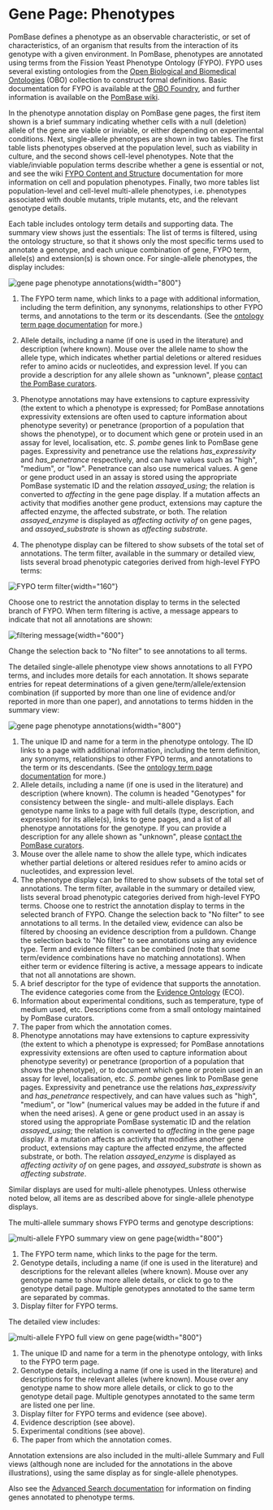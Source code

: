 # Gene Page: Phenotypes

PomBase defines a phenotype as an observable characteristic, or set of
characteristics, of an organism that results from the interaction of
its genotype with a given environment. In PomBase, phenotypes are
annotated using terms from the Fission Yeast Phenotype Ontology
(FYPO). FYPO uses several existing ontologies from the [Open
Biological and Biomedical Ontologies](http://obofoundry.org/) (OBO)
collection to construct formal definitions. Basic documentation for
FYPO is available at the [OBO
Foundry](http://obofoundry.org/ontology/fypo.html), and further
information is available on the [PomBase
wiki](http://curation.pombase.org/pombase-trac/wiki/FissionYeastPhenotypeOntology).

In the phenotype annotation display on PomBase gene pages, the first
item shown is a brief summary indicating whether cells with a null
(deletion) allele of the gene are viable or inviable, or either
depending on experimental conditions. Next, single-allele phenotypes
are shown in two tables. The first table lists phenotypes observed at
the population level, such as viability in culture, and the second
shows cell-level phenotypes. Note that the viable/inviable population
terms describe whether a gene is essential or not, and see the wiki
[FYPO Content and
Structure](http://curation.pombase.org/pombase-trac/wiki/FYPOContentStructure)
documentation for more information on cell and population phenotypes.
Finally, two more tables list population-level and cell-level
multi-allele phenotypes, i.e. phenotypes associated with double
mutants, triple mutants, etc, and the relevant genotype details.

Each table includes ontology term details and supporting data. The
summary view shows just the essentials: The list of terms is filtered,
using the ontology structure, so that it shows only the most specific
terms used to annotate a genotype, and each unique combination of
gene, FYPO term, allele(s) and extension(s) is shown once. For
single-allele phenotypes, the display includes:

![gene page phenotype annotations](assets/single_fypo_gene_page_summary.png "Single-allele FYPO summary on gene page"){width="800"}

1.  The FYPO term name, which links to a page with additional
    information, including the term definition, any synonyms,
    relationships to other FYPO terms, and annotations to the term or
    its descendants. (See the [ontology term page
    documentation](/documentation/ontology-term-page) for more.)
2.  Allele details, including a name (if one is used in the
    literature) and description (where known). Mouse over the allele
    name to show the allele type, which indicates whether partial
    deletions or altered residues refer to amino acids or nucleotides,
    and expression level. If you can provide a description for any
    allele shown as "unknown", please [contact the PomBase
    curators](mailto:helpdesk@pombase.org).
3.  Phenotype annotations may have extensions to capture expressivity
    (the extent to which a phenotype is expressed; for PomBase
    annotations expressivity extensions are often used to capture
    information about phenotype severity) or penetrance (proportion of
    a population that shows the phenotype), or to document which gene
    or protein used in an assay for level, localisation,
    etc. *S. pombe* genes link to PomBase gene pages. Expressivity and
    penetrance use the relations *has\_expressivity* and
    *has\_penetrance* respectively, and can have values such as
    "high", "medium", or "low".  Penetrance can also use numerical
    values. A gene or gene product used in an assay is stored using
    the appropriate PomBase systematic ID and the relation
    *assayed\_using*; the relation is converted to *affecting* in the
    gene page display.  If a mutation affects an activity that
    modifies another gene product, extensions may capture the affected
    enzyme, the affected substrate, or both. The relation
    *assayed\_enzyme* is displayed as *affecting activity of* on gene
    pages, and *assayed\_substrate* is shown as *affecting substrate*.
  
4.  The phenotype display can be filtered to show subsets of the total
    set of annotations. The term filter, available in the summary or
    detailed view, lists several broad phenotypic categories derived
    from high-level FYPO terms:

![FYPO term filter](assets/fypo_term_filter_pulldown.png "FYPO annotation term filter"){width="160"}

Choose one to restrict the annotation display to terms in the selected
branch of FYPO. When term filtering is active, a message appears to
indicate that not all annotations are shown:

![filtering message](assets/fypo_showing_n_annotations.png "filtered annotation display message"){width="600"}

Change the selection back to "No filter" to see annotations to all
terms.

The detailed single-allele phenotype view shows annotations to all
FYPO terms, and includes more details for each annotation. It shows
separate entries for repeat determinations of a given
gene/term/allele/extension combination (if supported by more than one
line of evidence and/or reported in more than one paper), and
annotations to terms hidden in the summary view:

![gene page phenotype annotations](assets/single_fypo_gene_page_full.png "Single-allele FYPO detailed view on gene page"){width="800"}

1.  The unique ID and name for a term in the phenotype ontology. The
    ID links to a page with additional information, including the term
    definition, any synonyms, relationships to other FYPO terms, and
    annotations to the term or its descendants. (See the [ontology
    term page documentation](/documentation/ontology-term-page) for
    more.)
2.  Allele details, including a name (if one is used in the
    literature) and description (where known). The column is headed
    "Genotypes" for consistency between the single- and multi-allele
    displays. Each genotype name links to a page with full details
    (type, description, and expression) for its allele(s), links to
    gene pages, and a list of all phenotype annotations for the
    genotype. If you can provide a description for any allele shown as
    "unknown", please [contact the PomBase
    curators](mailto:helpdesk@pombase.org).
3.  Mouse over the allele name to show the allele type, which
    indicates whether partial deletions or altered residues refer to
    amino acids or nucleotides, and expression level.
4.  The phenotype display can be filtered to show subsets of the total
    set of annotations. The term filter, available in the summary or
    detailed view, lists several broad phenotypic categories derived
    from high-level FYPO terms. Choose one to restrict the annotation
    display to terms in the selected branch of FYPO. Change the
    selection back to "No filter" to see annotations to all terms. In
    the detailed view, evidence can also be filtered by choosing an
    evidence description from a pulldown. Change the selection back to
    "No filter" to see annotations using any evidence type. Term and
    evidence filters can be combined (note that some term/evidence
    combinations have no matching annotations). When either term or
    evidence filtering is active, a message appears to indicate that
    not all annotations are shown.
5.  A brief descriptor for the type of evidence that supports the
    annotation. The evidence categories come from the [Evidence
    Ontology](http://www.evidenceontology.org/) (ECO).
6.  Information about experimental conditions, such as temperature, type
    of medium used, etc. Descriptions come from a small ontology
    maintained by PomBase curators.
7.  The paper from which the annotation comes.
8.  Phenotype annotations may have extensions to capture expressivity
    (the extent to which a phenotype is expressed; for PomBase
    annotations expressivity extensions are often used to capture
    information about phenotype severity) or penetrance (proportion of a
    population that shows the phenotype), or to document which gene or
    protein used in an assay for level, localisation, etc. *S. pombe*
    genes link to PomBase gene pages. Expressivity and penetrance use
    the relations *has\_expressivity* and *has\_penetrance*
    respectively, and can have values such as "high", "medium", or "low"
    (numerical values may be added in the future if and when the need
    arises). A gene or gene product used in an assay is stored using the
    appropriate PomBase systematic ID and the relation *assayed\_using*;
    the relation is converted to *affecting* in the gene page display.
    If a mutation affects an activity that modifies another gene
    product, extensions may capture the affected enzyme, the affected
    substrate, or both. The relation *assayed\_enzyme* is displayed as
    *affecting activity of* on gene pages, and *assayed\_substrate* is
    shown as *affecting substrate*.

Similar displays are used for multi-allele phenotypes. Unless
otherwise noted below, all items are as described above for
single-allele phenotype displays.

The multi-allele summary shows FYPO terms and genotype descriptions:

![multi-allele FYPO summary view on gene page](assets/multi_fypo_gene_page_summary.png){width="800"}

1.  The FYPO term name, which links to the page for the term.
2.  Genotype details, including a name (if one is used in the
    literature) and descriptions for the relevant alleles (where
    known). Mouse over any genotype name to show more allele details,
    or click to go to the genotype detail page. Multiple genotypes
    annotated to the same term are separated by commas.
3.  Display filter for FYPO terms.

The detailed view includes:

![multi-allele FYPO full view on gene page](assets/multi_fypo_gene_page_full.png){width="800"}

1.  The unique ID and name for a term in the phenotype ontology, with
    links to the FYPO term page.
2.  Genotype details, including a name (if one is used in the
    literature) and descriptions for the relevant alleles (where
    known). Mouse over any genotype name to show more allele details,
    or click to go to the genotype detail page. Multiple genotypes
    annotated to the same term are listed one per line.
3.  Display filter for FYPO terms and evidence (see above).
4.  Evidence description (see above).
5.  Experimental conditions (see above).
6.  The paper from which the annotation comes.

Annotation extensions are also included in the multi-allele Summary and
Full views (although none are included for the annotations in the above
illustrations), using the same display as for single-allele phenotypes.

Also see the [Advanced Search
documentation](/documentation/advanced-search-documentation) for
information on finding genes annotated to phenotype terms.
